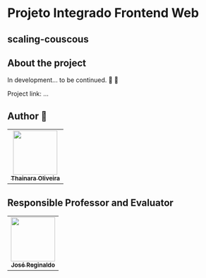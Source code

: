 # Projeto Integrado Frontend Web
## scaling-couscous

## <a name="About"></a>About the project
In development... to be continued. :construction: :safety_vest:

Project link: ...

## <a name="Author"></a>Author :construction_worker:
<!-- ALL-CONTRIBUTORS-LIST:START - Do not remove or modify this section -->
<!-- prettier-ignore-start -->
<!-- markdownlint-disable -->
<table>
    <tr>
        <td align="center">
            <a href="https://github.com/thaisdo">
                <img src="https://avatars.githubusercontent.com/u/98191942?v=4" width="100px;" alt="" /><br />
                <sub><b>Thainara Oliveira</b></sub>
            </a><br />
        </td>
</table>

## Responsible Professor and Evaluator
<table>
    <tr>
        <td align="center">
            <a href="https://github.com/profjosereginaldo">
                <img src="https://avatars.githubusercontent.com/u/86785375?v=4" width="100px;" alt="" /><br />
                <sub><b>José Reginaldo</b></sub>
            </a><br />
            <a href="https://github.com/profjosereginaldo" title="Professor"></a>
        </td>
    </tr>
</table>